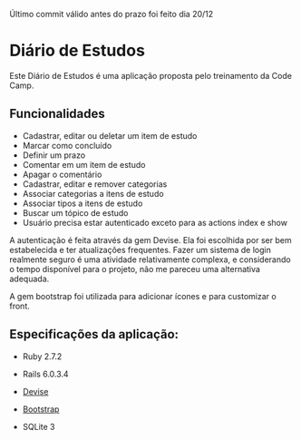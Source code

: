 Último commit válido antes do prazo foi feito dia 20/12

# Diário de Estudos

Este Diário de Estudos é uma aplicação proposta pelo treinamento da Code Camp.

## Funcionalidades

- Cadastrar, editar ou deletar um item de estudo
- Marcar como concluído
- Definir um prazo
- Comentar em um item de estudo
- Apagar o comentário
- Cadastrar, editar e remover categorias
- Associar categorias a itens de estudo
- Associar tipos a itens de estudo
- Buscar um tópico de estudo
- Usuário precisa estar autenticado exceto para as actions index e show

A autenticação é feita através da gem Devise. Ela foi escolhida por ser bem estabelecida e ter atualizações frequentes. Fazer um sistema de login realmente seguro é uma atividade relativamente complexa, e considerando o tempo disponível para o projeto, não me pareceu uma alternativa adequada.

A gem bootstrap foi utilizada para adicionar ícones e para customizar o front.

## Especificações da aplicação:

- Ruby 2.7.2

- Rails 6.0.3.4

- [Devise](https://github.com/heartcombo/devise)

- [Bootstrap](https://github.com/twbs/bootstrap-sass)

- SQLite 3
